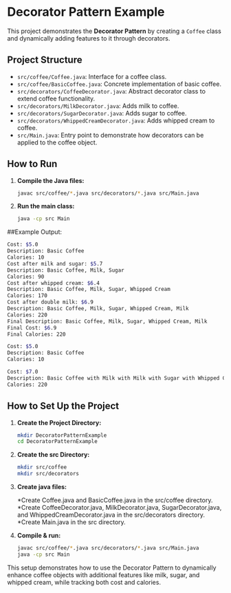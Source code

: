 # Decorator Pattern Example

This project demonstrates the **Decorator Pattern** by creating a `Coffee` class and dynamically adding features to it through decorators.

## Project Structure

- `src/coffee/Coffee.java`: Interface for a coffee class.
- `src/coffee/BasicCoffee.java`: Concrete implementation of basic coffee.
- `src/decorators/CoffeeDecorator.java`: Abstract decorator class to extend coffee functionality.
- `src/decorators/MilkDecorator.java`: Adds milk to coffee.
- `src/decorators/SugarDecorator.java`: Adds sugar to coffee.
- `src/decorators/WhippedCreamDecorator.java`: Adds whipped cream to coffee.
- `src/Main.java`: Entry point to demonstrate how decorators can be applied to the coffee object.

## How to Run

1. **Compile the Java files:**

   ```bash
   javac src/coffee/*.java src/decorators/*.java src/Main.java

   ```

2. **Run the main class:**
   ```bash
   java -cp src Main
   ```

##Example Output:

```bash
Cost: $5.0
Description: Basic Coffee
Calories: 10
Cost after milk and sugar: $5.7
Description: Basic Coffee, Milk, Sugar
Calories: 90
Cost after whipped cream: $6.4
Description: Basic Coffee, Milk, Sugar, Whipped Cream
Calories: 170
Cost after double milk: $6.9
Description: Basic Coffee, Milk, Sugar, Whipped Cream, Milk
Calories: 220
Final Description: Basic Coffee, Milk, Sugar, Whipped Cream, Milk
Final Cost: $6.9
Final Calories: 220
```

```bash
Cost: $5.0
Description: Basic Coffee
Calories: 10

Cost: $7.0
Description: Basic Coffee with Milk with Milk with Sugar with Whipped Cream
Calories: 220
```

## How to Set Up the Project

1. **Create the Project Directory:**

   ```bash
   mkdir DecoratorPatternExample
   cd DecoratorPatternExample

   ```

2. **Create the src Directory:**

   ```bash
   mkdir src/coffee
   mkdir src/decorators

   ```

3. **Create java files:**

   *Create Coffee.java and BasicCoffee.java in the src/coffee directory.
   *Create CoffeeDecorator.java, MilkDecorator.java, SugarDecorator.java, and WhippedCreamDecorator.java in the src/decorators directory.
   \*Create Main.java in the src directory.

4. **Compile & run:**

   ```bash
   javac src/coffee/*.java src/decorators/*.java src/Main.java
   java -cp src Main
   ```

This setup demonstrates how to use the Decorator Pattern to dynamically enhance coffee objects with additional features like milk, sugar, and whipped cream, while tracking both cost and calories.
